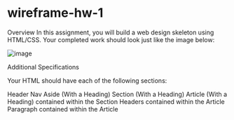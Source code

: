 # wireframe-hw-1


Overview
In this assignment, you will build a web design skeleton using HTML/CSS. Your completed work should look just like the image below:

![image](https://user-images.githubusercontent.com/54521457/73380007-e6991900-4288-11ea-92e1-291c775fef55.png)


Additional Specifications

Your HTML should have each of the following sections:

Header
Nav
Aside (With a Heading)
Section (With a Heading)
Article (With a Heading) contained within the Section
Headers contained within the Article
Paragraph contained within the Article




